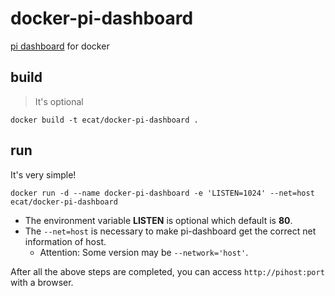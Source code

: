# docker-pi-dashboard
[pi dashboard](https://github.com/spoonysonny/pi-dashboard) for docker

## build
> It's optional
```
docker build -t ecat/docker-pi-dashboard .
```

## run
It's very simple!
```
docker run -d --name docker-pi-dashboard -e 'LISTEN=1024' --net=host ecat/docker-pi-dashboard
```

- The environment variable **LISTEN** is optional which default is **80**.
- The `--net=host` is necessary to make pi-dashboard get the correct net information of host.
	- Attention: Some version may be `--network='host'`.

After all the above steps are completed, you can access `http://pihost:port` with a browser.
